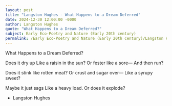 ```yaml
---
layout: post
title: "Langston Hughes - What Happens to a Dream Deferred"
date: 2024-12-30 12:00:00 -0000
author: Langston Hughes
quote: "What Happens to a Dream Deferred?"
subject: Early Eco-Poetry and Nature (Early 20th century)
permalink: /Early Eco-Poetry and Nature (Early 20th century)/Langston Hughes/Langston Hughes - What Happens to a Dream Deferred
---
```


What Happens to a Dream Deferred?

Does it dry up
Like a raisin in the sun?
Or fester like a sore—
And then run?

Does it stink like rotten meat?
Or crust and sugar over—
Like a syrupy sweet?

Maybe it just sags
Like a heavy load.
Or does it explode?

- Langston Hughes
